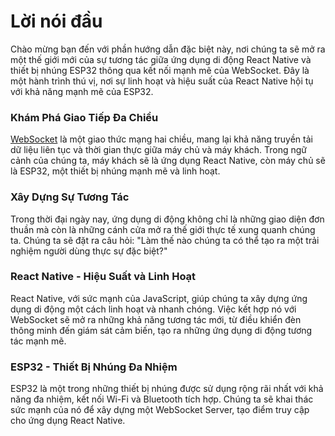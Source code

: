 # Lời nói đầu

Chào mừng bạn đến với phần hướng dẫn đặc biệt này, nơi chúng ta sẽ mở ra một thế giới mới của sự tương tác giữa ứng dụng di động React Native và thiết bị nhúng ESP32 thông qua kết nối mạnh mẽ của WebSocket. Đây là một hành trình thú vị, nơi sự linh hoạt và hiệu suất của React Native hội tụ với khả năng mạnh mẽ của ESP32.

### Khám Phá Giao Tiếp Đa Chiều

[WebSocket](https://socket.io/) là một giao thức mạng hai chiều, mang lại khả năng truyền tải dữ liệu liên tục và thời gian thực giữa máy chủ và máy khách. Trong ngữ cảnh của chúng ta, máy khách sẽ là ứng dụng React Native, còn máy chủ sẽ là ESP32, một thiết bị nhúng mạnh mẽ và linh hoạt.

### Xây Dựng Sự Tương Tác

Trong thời đại ngày nay, ứng dụng di động không chỉ là những giao diện đơn thuần mà còn là những cánh cửa mở ra thế giới thực tế xung quanh chúng ta. Chúng ta sẽ đặt ra câu hỏi: "Làm thế nào chúng ta có thể tạo ra một trải nghiệm người dùng thực sự đặc biệt?"

### React Native - Hiệu Suất và Linh Hoạt

React Native, với sức mạnh của JavaScript, giúp chúng ta xây dựng ứng dụng di động một cách linh hoạt và nhanh chóng. Việc kết hợp nó với WebSocket sẽ mở ra những khả năng tương tác mới, từ điều khiển đèn thông minh đến giám sát cảm biến, tạo ra những ứng dụng di động tương tác mạnh mẽ.

### ESP32 - Thiết Bị Nhúng Đa Nhiệm

ESP32 là một trong những thiết bị nhúng được sử dụng rộng rãi nhất với khả năng đa nhiệm, kết nối Wi-Fi và Bluetooth tích hợp. Chúng ta sẽ khai thác sức mạnh của nó để xây dựng một WebSocket Server, tạo điểm truy cập cho ứng dụng React Native.
